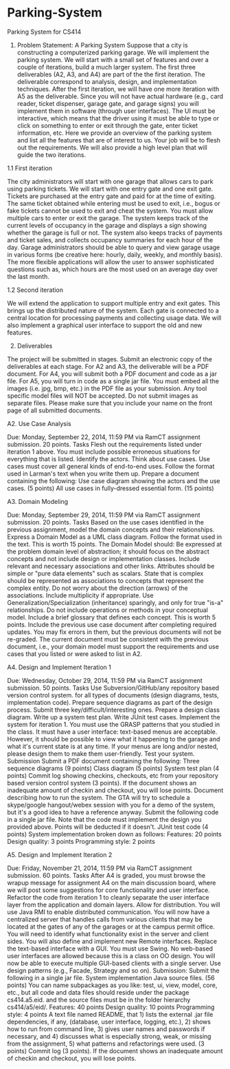 Parking-System
==============

Parking System for CS414

1. Problem Statement: A Parking System
Suppose that a city is constructing a computerized parking garage. We will implement the parking system. We will start with a small set of features and over a couple of iterations, build a much larger system. The first three deliverables (A2, A3, and A4) are part of the the first iteration. The deliverable correspond to analysis, design, and implementation techniques. After the first iteration, we will have one more iteration with A5 as the deliverable.
Since you will not have actual hardware (e.g., card reader, ticket dispenser, garage gate, and garage signs) you will implement them in software (through user interfaces). The UI must be interactive, which means that the driver using it must be able to type or click on something to enter or exit through the gate, enter ticket information, etc.
Here we provide an overview of the parking system and list all the features that are of interest to us. Your job will be to flesh out the requirements. We will also provide a high level plan that will guide the two iterations.

1.1 First iteration

The city administrators will start with one garage that allows cars to park using parking tickets. We will start with one entry gate and one exit gate. Tickets are purchased at the entry gate and paid for at the time of exiting. The same ticket obtained while entering must be used to exit, i.e., bogus or fake tickets cannot be used to exit and cheat the system. You must allow multiple cars to enter or exit the garage.
The system keeps track of the current levels of occupancy in the garage and displays a sign showing whether the garage is full or not. The system also keeps tracks of payments and ticket sales, and collects occupancy summaries for each hour of the day. Garage administrators should be able to query and view garage usage in various forms (be creative here: hourly, daily, weekly, and monthly basis). The more flexible applications will allow the user to answer sophisticated questions such as, which hours are the most used on an average day over the last month.

1.2 Second iteration

We will extend the application to support multiple entry and exit gates. This brings up the distributed nature of the system. Each gate is connected to a central location for processing payments and collecting usage data. We will also implement a graphical user interface to support the old and new features.

2. Deliverables

The project will be submitted in stages. Submit an electronic copy of the deliverables at each stage. For A2 and A3, the deliverable will be a PDF document. For A4, you will submit both a PDF document and code as a jar file. For A5, you will turn in code as a single jar file.
You must embed all the images (i.e. jpg, bmp, etc.) in the PDF file as your submission. Any tool specific model files will NOT be accepted. Do not submit images as separate files. Please make sure that you include your name on the front page of all submitted documents.

A2. Use Case Analysis

Due: Monday, September 22, 2014, 11:59 PM via RamCT assignment submission.
20 points.
Tasks
Flesh out the requirements listed under iteration 1 above.
You must include possible erroneous situations for everything that is listed.
Identify the actors.
Think about use cases. Use cases must cover all general kinds of end-to-end uses. Follow the format used in Larman's text when you write them up.
Prepare a document containing the following:
Use case diagram showing the actors and the use cases. (5 points)
All use cases in fully-dressed essential form. (15 points)

A3. Domain Modeling

Due: Monday, September 29, 2014, 11:59 PM via RamCT assignment submission.
20 points.
Tasks
Based on the use cases identified in the previous assignment, model the domain concepts and their relationships.
Express a Domain Model as a UML class diagram. Follow the format used in the text. This is worth 15 points. The Domain Model should:
Be expressed at the problem domain level of abstraction; it should focus on the abstract concepts and not include design or implementation classes.
Include relevant and necessary associations and other links.
Attributes should be simple or "pure data elements" such as scalars. State that is complex should be represented as associations to concepts that represent the complex entity.
Do not worry about the direction (arrows) of the associations.
Include multiplicity if appropriate.
Use Generalization/Specialization (inheritance) sparingly, and only for true "is-a" relationships.
Do not include operations or methods in your conceptual model.
Include a brief glossary that defines each concept. This is worth 5 points.
Include the previous use case document after completing required updates. You may fix errors in them, but the previous documents will not be re-graded. The current document must be consistent with the previous document, i.e., your domain model must support the requirements and use cases that you listed or were asked to list in A2.

A4. Design and Implement Iteration 1

Due: Wednesday, October 29, 2014, 11:59 PM via RamCT assignment submission.
50 points.
Tasks
Use Subversion/GitHub/any repository based version control system. for all types of documents (design diagrams, tests, implementation code).
Prepare sequence diagrams as part of the design process. Submit three key/difficult/interesting ones.
Prepare a design class diagram.
Write up a system test plan.
Write JUnit test cases.
Implement the system for iteration 1. You must use the GRASP patterns that you studied in the class. It must have a user interface: text-based menus are acceptable. However, it should be possible to view what it happening to the garage and what it's current state is at any time. If your menus are long and/or nested, please design them to make them user-friendly.
Test your system.
Submission
Submit a PDF document containing the following:
Three sequence diagrams (9 points)
Class diagram (5 points)
System test plan (4 points)
Commit log showing checkins, checkouts, etc from your repository based version control system (3 points). If the document shows an inadequate amount of checkin and checkout, you will lose points.
Document describing how to run the system. The GTA will try to schedule a skype/google hangout/webex session with you for a demo of the system, but it's a good idea to have a reference anyway.
Submit the following code in a single jar file. Note that the code must implement the design you provided above. Points will be deducted if it doesn't.
JUnit test code (4 points)
System implementation broken down as follows:
Features: 20 points
Design quality: 3 points
Programming style: 2 points

A5. Design and Implement Iteration 2

Due: Friday, November 21, 2014, 11:59 PM via RamCT assignment submission.
60 points.
Tasks
After A4 is graded, you must browse the wrapup message for assignment A4 on the main discussion board, where we will post some suggestions for core functionality and user interface.
Refactor the code from iteration 1 to cleanly separate the user interface layer from the application and domain layers.
Allow for distribution. You will use Java RMI to enable distributed communication. You will now have a centralized server that handles calls from various clients that may be located at the gates of any of the garages or at the campus permit office. You will need to identify what functionality exist in the server and client sides. You will also define and implement new Remote interfaces.
Replace the text-based interface with a GUI. You must use Swing. No web-based user interfaces are allowed because this is a class on OO design. You will now be able to execute multiple GUI-based clients with a single server.
Use design patterns (e.g., Facade, Strategy and so on).
Submission: Submit the following in a single jar file.
System implementation Java source files. (56 points)
You can name subpackages as you like: test, ui, view, model, core, etc., but all code and data files should reside under the package cs414.a5.eid. and the source files must be in the folder hierarchy cs414/a5/eid/.
Features: 40 points
Design quality: 10 points
Programming style: 4 points
A text file named README, that 1) lists the external .jar file dependencies, if any, (database, user interface, logging, etc.), 2) shows how to run from command line, 3) gives user names and passwords if necessary, and 4) discusses what is especially strong, weak, or missing from the assignment, 5) what patterns and refactorings were used. (3 points)
Commit log (3 points). If the document shows an inadequate amount of checkin and checkout, you will lose points.
